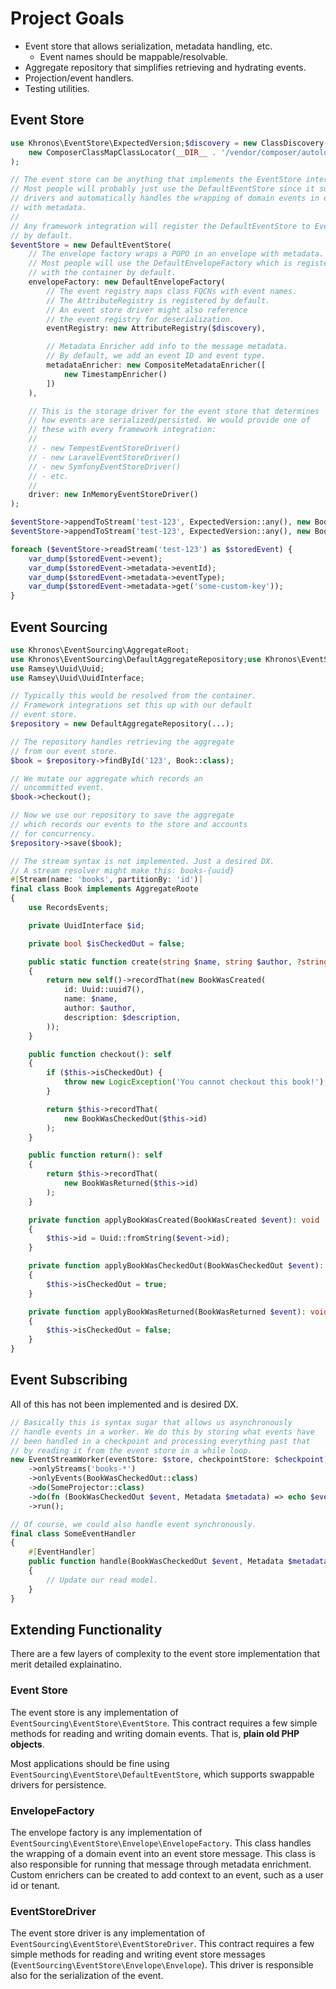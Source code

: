 # Project Goals
- Event store that allows serialization, metadata handling, etc.
  - Event names should be mappable/resolvable.
- Aggregate repository that simplifies retrieving and hydrating events.
- Projection/event handlers.
- Testing utilities.

## Event Store

```php
use Khronos\EventStore\ExpectedVersion;$discovery = new ClassDiscovery(
    new ComposerClassMapClassLocator(__DIR__ . '/vendor/composer/autoload_classmap.php')
);

// The event store can be anything that implements the EventStore interface.
// Most people will probably just use the DefaultEventStore since it supports
// drivers and automatically handles the wrapping of domain events in envelopes
// with metadata.
//
// Any framework integration will register the DefaultEventStore to EventStore
// by default.
$eventStore = new DefaultEventStore(
    // The envelope factory wraps a POPO in an envelope with metadata.
    // Most people will use the DefaultEnvelopeFactory which is registered
    // with the container by default.
    envelopeFactory: new DefaultEnvelopeFactory(
        // The event registry maps class FQCNs with event names.
        // The AttributeRegistry is registered by default.
        // An event store driver might also reference
        // the event registry for deserialization.
        eventRegistry: new AttributeRegistry($discovery),

        // Metadata Enricher add info to the message metadata.
        // By default, we add an event ID and event type.
        metadataEnricher: new CompositeMetadataEnricher([
            new TimestampEnricher()
        ])
    ),

    // This is the storage driver for the event store that determines
    // how events are serialized/persisted. We would provide one of
    // these with every framework integration:
    //
    // - new TempestEventStoreDriver()
    // - new LaravelEventStoreDriver()
    // - new SymfonyEventStoreDriver()
    // - etc.
    //
    driver: new InMemoryEventStoreDriver()
);

$eventStore->appendToStream('test-123', ExpectedVersion::any(), new BookWasCheckedOut('123'));
$eventStore->appendToStream('test-123', ExpectedVersion::any(), new BookWasReturned());

foreach ($eventStore->readStream('test-123') as $storedEvent) {
    var_dump($storedEvent->event);
    var_dump($storedEvent->metadata->eventId);
    var_dump($storedEvent->metadata->eventType);
    var_dump($storedEvent->metadata->get('some-custom-key'));
}
```

## Event Sourcing
```php
use Khronos\EventSourcing\AggregateRoot;
use Khronos\EventSourcing\DefaultAggregateRepository;use Khronos\EventSourcing\RecordsEvents;
use Ramsey\Uuid\Uuid;
use Ramsey\Uuid\UuidInterface;

// Typically this would be resolved from the container.
// Framework integrations set this up with our default
// event store.
$repository = new DefaultAggregateRepository(...);

// The repository handles retrieving the aggregate
// from our event store.
$book = $repository->findById('123', Book::class);

// We mutate our aggregate which records an
// uncommitted event.
$book->checkout();

// Now we use our repository to save the aggregate
// which records our events to the store and accounts
// for concurrency.
$repository->save($book);

// The stream syntax is not implemented. Just a desired DX.
// A stream resolver might make this: books-{uuid}
#[Stream(name: 'books', partitionBy: 'id')]
final class Book implements AggregateRoote
{
    use RecordsEvents;

    private UuidInterface $id;

    private bool $isCheckedOut = false;

    public static function create(string $name, string $author, ?string $description = null): self
    {
        return new self()->recordThat(new BookWasCreated(
            id: Uuid::uuid7(),
            name: $name,
            author: $author,
            description: $description,
        ));
    }

    public function checkout(): self
    {
        if ($this->isCheckedOut) {
            throw new LogicException('You cannot checkout this book!');
        }

        return $this->recordThat(
            new BookWasCheckedOut($this->id)
        );
    }

    public function return(): self
    {
        return $this->recordThat(
            new BookWasReturned($this->id)
        );
    }

    private function applyBookWasCreated(BookWasCreated $event): void
    {
        $this->id = Uuid::fromString($event->id);
    }

    private function applyBookWasCheckedOut(BookWasCheckedOut $event): void
    {
        $this->isCheckedOut = true;
    }

    private function applyBookWasReturned(BookWasReturned $event): void
    {
        $this->isCheckedOut = false;
    }
}
```

## Event Subscribing
All of this has not been implemented and is desired DX.

```php
// Basically this is syntax sugar that allows us asynchronously
// handle events in a worker. We do this by storing what events have
// been handled in a checkpoint and processing everything past that
// by reading it from the event store in a while loop. 
new EventStreamWorker(eventStore: $store, checkpointStore: $checkpoint)
    ->onlyStreams('books-*')
    ->onlyEvents(BookWasCheckedOut::class)
    ->do(SomeProjector::class)
    ->do(fn (BookWasCheckedOut $event, Metadata $metadata) => echo $event->id)
    ->run();

// Of course, we could also handle event synchronously.
final class SomeEventHandler
{
    #[EventHandler]
    public function handle(BookWasCheckedOut $event, Metadata $metadata): void
    {
        // Update our read model.
    }
}
```

## Extending Functionality
There are a few layers of complexity to the event store implementation that merit detailed explainatino.

### Event Store
The event store is any implementation of `EventSourcing\EventStore\EventStore`. This contract requires a few simple methods for reading and writing domain events. That is, __plain old PHP objects__.

Most applications should be fine using `EventSourcing\EventStore\DefaultEventStore`, which supports swappable drivers for persistence.

### EnvelopeFactory
The envelope factory is any implementation of `EventSourcing\EventStore\Envelope\EnvelopeFactory`. This class handles the wrapping of a domain event into an event store message. This class is also responsible for running that message through metadata enrichment. Custom enrichers can be created to add context to an event, such as a user id or tenant.

### EventStoreDriver
The event store driver is any implementation of `EventSourcing\EventStore\EventStoreDriver`. This contract requires a few simple methods for reading and writing event store messages (`EventSourcing\EventStore\Envelope\Envelope`). This driver is responsible also for the serialization of the event.

